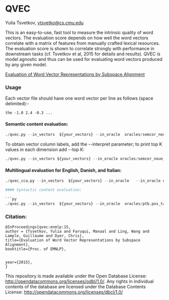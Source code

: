 QVEC
========
Yulia Tsvetkov, ytsvetko@cs.cmu.edu

This is an easy-to-use, fast tool to measure the intrinsic quality of word vectors. The
evaluation score depends on how well the word vectors correlate with a matrix of features
from manually crafted lexical resources. The evaluation score is shown to correlate strongly
with performance in downstream tasks (cf. Tsvetkov et al, 2015 for details and results). QVEC
is model agnostic and thus can be used for evaluating word vectors produced by any
given model.

<a href="http://www.cs.cmu.edu/~ytsvetko/papers/qvec.pdf">Evaluation of Word Vector Representations by Subspace Alignment</a>
  </li> 

### Usage

Each vector file should have one word vector per line as follows (space delimited):-

```the -1.0 2.4 -0.3 ...```

#### Semantic content evaluation: 

```py
./qvec.py --in_vectors  ${your_vectors} --in_oracle  oracles/semcor_noun_verb.supersenses.en    
```
To obtain vector column labels, add the --interpret parameter; to print top K values in each dimension add --top K: 

```py
./qvec.py --in_vectors ${your_vectors} --in_oracle oracles/semcor_noun_verb.supersenses.en --interpret --top 10
```

#### Multilingual evaluation for English, Danish, and Italian: 

```py
./qvec_cca.py --in_vectors  ${your_vectors} --in_oracle   --in_oracle oracles/semcor_noun_verb.supersenses.en,oracles/semcor_noun_verb.supersenses.da 

#### Syntactic content evaluation: 

```py
./qvec.py --in_vectors  ${your_vectors} --in_oracle  oracles/ptb.pos_tags    
```


### Citation:
    @InProceedings{qvec:enmlp:15,
    author = {Tsvetkov, Yulia and Faruqui, Manaal and Ling, Wang and Lample, Guillaume and Dyer, Chris},
    title={Evaluation of Word Vector Representations by Subspace Alignment},
    booktitle={Proc. of EMNLP},


    year={2015},
    }

This repository is made available under the Open Database License: http://opendatacommons.org/licenses/odbl/1.0/. Any rights in individual contents of the database are licensed under the Database Contents License: http://opendatacommons.org/licenses/dbcl/1.0/

